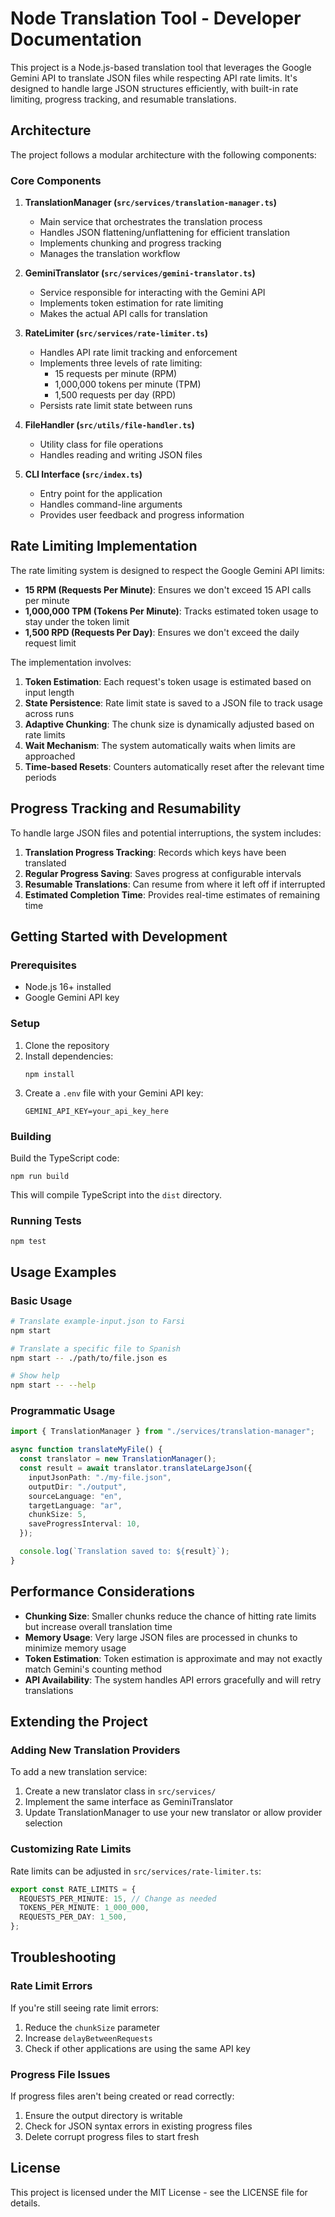 # Node Translation Tool - Developer Documentation

This project is a Node.js-based translation tool that leverages the Google Gemini API to translate JSON files while respecting API rate limits. It's designed to handle large JSON structures efficiently, with built-in rate limiting, progress tracking, and resumable translations.

## Architecture

The project follows a modular architecture with the following components:

### Core Components

1. **TranslationManager (`src/services/translation-manager.ts`)**

   - Main service that orchestrates the translation process
   - Handles JSON flattening/unflattening for efficient translation
   - Implements chunking and progress tracking
   - Manages the translation workflow

2. **GeminiTranslator (`src/services/gemini-translator.ts`)**

   - Service responsible for interacting with the Gemini API
   - Implements token estimation for rate limiting
   - Makes the actual API calls for translation

3. **RateLimiter (`src/services/rate-limiter.ts`)**

   - Handles API rate limit tracking and enforcement
   - Implements three levels of rate limiting:
     - 15 requests per minute (RPM)
     - 1,000,000 tokens per minute (TPM)
     - 1,500 requests per day (RPD)
   - Persists rate limit state between runs

4. **FileHandler (`src/utils/file-handler.ts`)**

   - Utility class for file operations
   - Handles reading and writing JSON files

5. **CLI Interface (`src/index.ts`)**
   - Entry point for the application
   - Handles command-line arguments
   - Provides user feedback and progress information

## Rate Limiting Implementation

The rate limiting system is designed to respect the Google Gemini API limits:

- **15 RPM (Requests Per Minute)**: Ensures we don't exceed 15 API calls per minute
- **1,000,000 TPM (Tokens Per Minute)**: Tracks estimated token usage to stay under the token limit
- **1,500 RPD (Requests Per Day)**: Ensures we don't exceed the daily request limit

The implementation involves:

1. **Token Estimation**: Each request's token usage is estimated based on input length
2. **State Persistence**: Rate limit state is saved to a JSON file to track usage across runs
3. **Adaptive Chunking**: The chunk size is dynamically adjusted based on rate limits
4. **Wait Mechanism**: The system automatically waits when limits are approached
5. **Time-based Resets**: Counters automatically reset after the relevant time periods

## Progress Tracking and Resumability

To handle large JSON files and potential interruptions, the system includes:

1. **Translation Progress Tracking**: Records which keys have been translated
2. **Regular Progress Saving**: Saves progress at configurable intervals
3. **Resumable Translations**: Can resume from where it left off if interrupted
4. **Estimated Completion Time**: Provides real-time estimates of remaining time

## Getting Started with Development

### Prerequisites

- Node.js 16+ installed
- Google Gemini API key

### Setup

1. Clone the repository
2. Install dependencies:
   ```
   npm install
   ```
3. Create a `.env` file with your Gemini API key:
   ```
   GEMINI_API_KEY=your_api_key_here
   ```

### Building

Build the TypeScript code:

```
npm run build
```

This will compile TypeScript into the `dist` directory.

### Running Tests

```
npm test
```

## Usage Examples

### Basic Usage

```bash
# Translate example-input.json to Farsi
npm start

# Translate a specific file to Spanish
npm start -- ./path/to/file.json es

# Show help
npm start -- --help
```

### Programmatic Usage

```typescript
import { TranslationManager } from "./services/translation-manager";

async function translateMyFile() {
  const translator = new TranslationManager();
  const result = await translator.translateLargeJson({
    inputJsonPath: "./my-file.json",
    outputDir: "./output",
    sourceLanguage: "en",
    targetLanguage: "ar",
    chunkSize: 5,
    saveProgressInterval: 10,
  });

  console.log(`Translation saved to: ${result}`);
}
```

## Performance Considerations

- **Chunking Size**: Smaller chunks reduce the chance of hitting rate limits but increase overall translation time
- **Memory Usage**: Very large JSON files are processed in chunks to minimize memory usage
- **Token Estimation**: Token estimation is approximate and may not exactly match Gemini's counting method
- **API Availability**: The system handles API errors gracefully and will retry translations

## Extending the Project

### Adding New Translation Providers

To add a new translation service:

1. Create a new translator class in `src/services/`
2. Implement the same interface as GeminiTranslator
3. Update TranslationManager to use your new translator or allow provider selection

### Customizing Rate Limits

Rate limits can be adjusted in `src/services/rate-limiter.ts`:

```typescript
export const RATE_LIMITS = {
  REQUESTS_PER_MINUTE: 15, // Change as needed
  TOKENS_PER_MINUTE: 1_000_000,
  REQUESTS_PER_DAY: 1_500,
};
```

## Troubleshooting

### Rate Limit Errors

If you're still seeing rate limit errors:

1. Reduce the `chunkSize` parameter
2. Increase `delayBetweenRequests`
3. Check if other applications are using the same API key

### Progress File Issues

If progress files aren't being created or read correctly:

1. Ensure the output directory is writable
2. Check for JSON syntax errors in existing progress files
3. Delete corrupt progress files to start fresh

## License

This project is licensed under the MIT License - see the LICENSE file for details.
